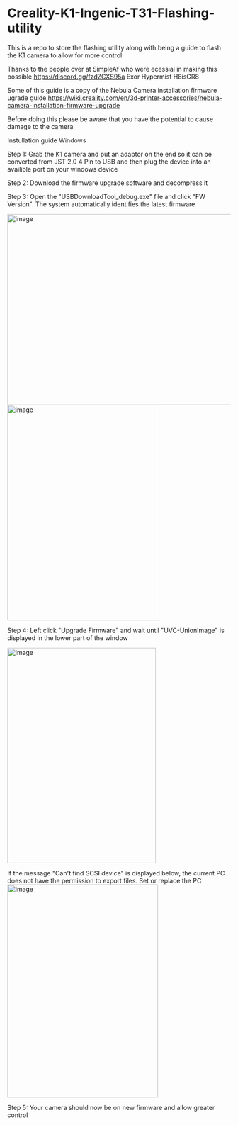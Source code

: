 # Creality-K1-Ingenic-T31-Flashing-utility


This is a repo to store the flashing utility along with being a guide to flash the K1 camera to allow for more control

Thanks to the people over at SimpleAf who were ecessial in making this possible https://discord.gg/fzdZCXS95a
Exor
Hypermist
H8isGR8

Some of this guide is a copy of the Nebula Camera installation firmware ugrade guide
https://wiki.creality.com/en/3d-printer-accessories/nebula-camera-installation-firmware-upgrade

Before doing this please be aware that you have the potential to cause damage to the camera

Instullation guide
Windows



Step 1:
Grab the K1 camera and put an adaptor on the end so it can be converted from JST 2.0 4 Pin to USB and then plug the device into an availible port on your windows device



Step 2:
Download the firmware upgrade software and decompress it



Step 3:
Open the "USBDownloadTool_debug.exe" file and click "FW Version". The system automatically identifies the latest firmware

<img width="590" height="431" alt="image" src="https://github.com/user-attachments/assets/3bbee414-e953-4ce7-8aec-196ad14b00bf" />


<img width="343" height="486" alt="image" src="https://github.com/user-attachments/assets/c2923a7a-72bc-40de-912d-4dddae4607a6" />



Step 4:
Left click "Upgrade Firmware" and wait until "UVC-UnionImage" is displayed in the lower part of the window

<img width="335" height="486" alt="image" src="https://github.com/user-attachments/assets/76c55804-25d8-4184-ba61-fa5690149df0" />


If the message "Can't find SCSI device" is displayed below, the current PC does not have the permission to export files. Set or replace the PC
<img width="340" height="481" alt="image" src="https://github.com/user-attachments/assets/3eaddca9-900c-41fe-abeb-5660701f4509" />



Step 5: 
Your camera should now be on new firmware and allow greater control
